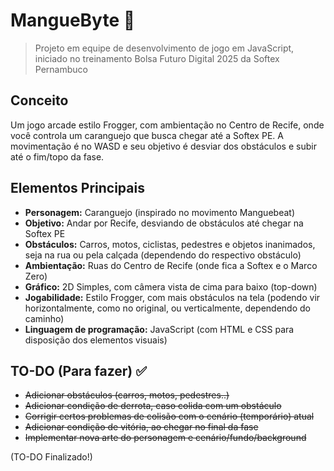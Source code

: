 # MangueByte 🦀

> Projeto em equipe de desenvolvimento de jogo em JavaScript, iniciado no treinamento Bolsa Futuro Digital 2025 da Softex Pernambuco

## Conceito

Um jogo arcade estilo Frogger, com ambientação no Centro de Recife, onde você controla um caranguejo que busca chegar até a Softex PE. A movimentação é no WASD e seu objetivo é desviar dos obstáculos e subir até o fim/topo da fase.

## Elementos Principais

- **Personagem:** Caranguejo (inspirado no movimento Manguebeat)
- **Objetivo:** Andar por Recife, desviando de obstáculos até chegar na Softex PE
- **Obstáculos:** Carros, motos, ciclistas, pedestres e objetos inanimados, seja na rua ou pela calçada (dependendo do respectivo obstáculo)
- **Ambientação:** Ruas do Centro de Recife (onde fica a Softex e o Marco Zero)
- **Gráfico:** 2D Simples, com câmera vista de cima para baixo (top-down)
- **Jogabilidade:** Estilo Frogger, com mais obstáculos na tela (podendo vir horizontalmente, como no original, ou verticalmente, dependendo do caminho)
- **Linguagem de programação:** JavaScript (com HTML e CSS para disposição dos elementos visuais)

## TO-DO (Para fazer) ✅

- ~~Adicionar obstáculos (carros, motos, pedestres..)~~
- ~~Adicionar condição de derrota, caso colida com um obstáculo~~
- ~~Corrigir certos problemas de colisão com o cenário (temporário) atual~~
- ~~Adicionar condição de vitória, ao chegar no final da fase~~
- ~~Implementar nova arte do personagem e cenário/fundo/background~~

(TO-DO Finalizado!)
